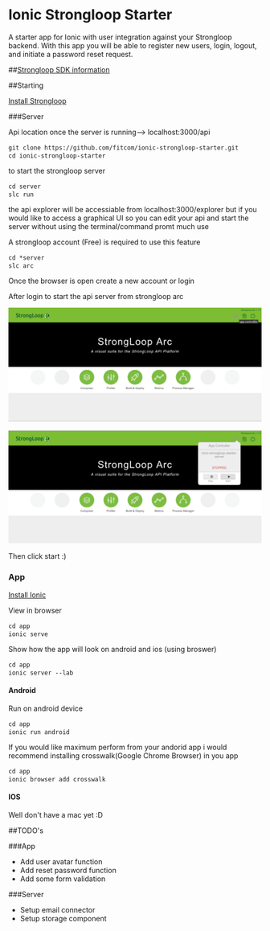 # Ionic Strongloop Starter

A starter app for Ionic with user integration against your Strongloop backend. With this app you will be able to register new users, login, logout, and initiate a password reset request.


##[Strongloop SDK information](http://docs.strongloop.com/display/public/LB/AngularJS+JavaScript+SDK)


##Starting

[Install Strongloop](http://docs.strongloop.com/display/SL/Installing+StrongLoop)

###Server

Api location once the server is running--> localhost:3000/api


```
git clone https://github.com/fitcom/ionic-strongloop-starter.git
cd ionic-strongloop-starter
```

to start the strongloop server

```
cd server
slc run
```
the api explorer will be accessiable from localhost:3000/explorer
but if you would like to access a graphical UI so you can edit your api and start the server without using the terminal/command promt much use


A strongloop account (Free) is required to use this feature
```
cd *server
slc arc
```
Once the browser is open create a new account or login

After login to start the api server from strongloop arc

![Alt text](https://raw.githubusercontent.com/fitcom/ionic-strongloop-starter/master/images/ss_arc.png "Strongloop Arc")

![Alt text](https://raw.githubusercontent.com/fitcom/ionic-strongloop-starter/master/images/ss_arc_2.png "Strongloop Arc")

Then click start :)

### App
[Install Ionic](http://ionicframework.com/getting-started/)

View in browser 
```
cd app
ionic serve
```

Show how the app will look on android and ios (using broswer)

```
cd app
ionic server --lab
```

#### Android
Run on android device
```
cd app
ionic run android
```

If you would like maximum perform from your andorid app i would recommend installing crosswalk(Google Chrome Browser) in you app

```
cd app
ionic browser add crosswalk
```

#### IOS

Well don't have a mac yet :D


##TODO's

###App
+ Add user avatar function
+ Add reset password function
+ Add some form validation

###Server

+ Setup email connector
+ Setup storage component
